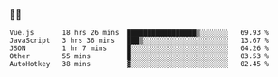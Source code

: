 ### 👨‍💻

<!--START_SECTION:waka-->
```text
Vue.js       18 hrs 26 mins  █████████████████▒░░░░░░░   69.93 % 
JavaScript   3 hrs 36 mins   ███▒░░░░░░░░░░░░░░░░░░░░░   13.67 % 
JSON         1 hr 7 mins     █░░░░░░░░░░░░░░░░░░░░░░░░   04.26 % 
Other        55 mins         █░░░░░░░░░░░░░░░░░░░░░░░░   03.53 % 
AutoHotkey   38 mins         ▓░░░░░░░░░░░░░░░░░░░░░░░░   02.45 % 
```
<!--END_SECTION:waka-->
